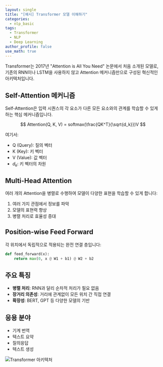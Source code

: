 ```yaml
---
layout: single
title: "[예시] Transformer 모델 이해하기"
categories:
  - nlp_basic
tags:
  - Transformer
  - NLP
  - Deep Learning
author_profile: false
use_math: true
---
```


Transformer는 2017년 "Attention is All You Need" 논문에서 처음 소개된 모델로, 기존의 RNN이나 LSTM을 사용하지 않고 Attention 메커니즘만으로 구성된 혁신적인 아키텍처입니다.

## Self-Attention 메커니즘

Self-Attention은 입력 시퀀스의 각 요소가 다른 모든 요소와의 관계를 학습할 수 있게 하는 핵심 메커니즘입니다.

$$
Attention(Q, K, V) = softmax(\frac{QK^T}{\sqrt{d_k}})V
$$

여기서:
- Q (Query): 질의 벡터
- K (Key): 키 벡터
- V (Value): 값 벡터
- $d_k$: 키 벡터의 차원

## Multi-Head Attention

여러 개의 Attention을 병렬로 수행하여 모델이 다양한 표현을 학습할 수 있게 합니다:

1. 여러 가지 관점에서 정보를 파악
2. 모델의 표현력 향상
3. 병렬 처리로 효율성 증대

## Position-wise Feed Forward

각 위치에서 독립적으로 적용되는 완전 연결 층입니다:

```python
def feed_forward(x):
    return max(0, x @ W1 + b1) @ W2 + b2
```

## 주요 특징

- **병렬 처리**: RNN과 달리 순차적 처리가 필요 없음
- **장거리 의존성**: 거리에 관계없이 모든 위치 간 직접 연결
- **확장성**: BERT, GPT 등 다양한 모델의 기반

## 응용 분야

- 기계 번역
- 텍스트 요약
- 질의응답
- 텍스트 생성

![Transformer 아키텍처](../../images/2025-10-11-transformer-basics/image1.png)